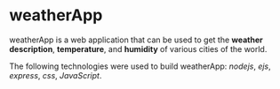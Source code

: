 # weatherApp

weatherApp is a web application that can be used to get the **weather description**, **temperature**, and **humidity** of various cities of the world.

The following technologies were used to build weatherApp: *nodejs*, *ejs*, *express*, *css*, *JavaScript*.
